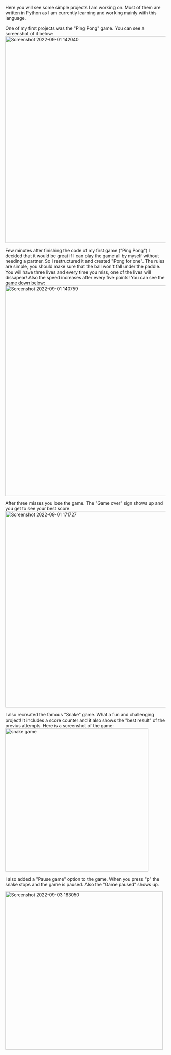 Here you will see some simple projects I am working on. Most of them are written in Python as I am currently learning and working mainly with this language. 



One of my first projects was the "Ping Pong" game. You can see a screenshot of it below:
<img width="647" alt="Screenshot 2022-09-01 142040" src="https://user-images.githubusercontent.com/106106321/187902192-88f4b85e-81aa-43c1-ae83-21a9896b4b7f.png">


Few minutes after finishing the code of my first game ("Ping Pong") I decided that it would be great if I can play the game all by myself without needing a partner. So I restructured it and created "Pong for one". The rules are simple, you should make sure that the ball won't fall under the paddle. You will have three lives and every time you miss, one of the lives will dissapear! Also the speed increases after every five points! You can see the game down below: 
<img width="658" alt="Screenshot 2022-09-01 140759" src="https://user-images.githubusercontent.com/106106321/187901110-9a063b73-0472-42fd-9999-c30c8593ba6d.png">

After three misses you lose the game. The "Game over" sign shows up and you get to see your best score.
<img width="614" alt="Screenshot 2022-09-01 171727" src="https://user-images.githubusercontent.com/106106321/187936864-fdde27fa-31aa-4abe-a721-d2412580a81f.png">


I also recreated the famous "Snake" game. What a fun and challenging project! It includes a score counter and it also shows the "best result" of the previus attempts. Here is a screenshot of the game:
<img width="449" alt="snake game" src="https://user-images.githubusercontent.com/106106321/188277768-269f3a6b-4e94-4bbf-acc4-7096d2a89f51.png">

I also added a "Pause game" option to the game. When you press "p" the snake stops and the game is paused. Also the "Game paused" shows up.

<img width="495" alt="Screenshot 2022-09-03 183050" src="https://user-images.githubusercontent.com/106106321/188277881-2f50506b-c6e8-4a4a-b47e-1378b97a6fc8.png">


